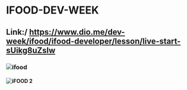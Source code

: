 # IFOOD-DEV-WEEK
## Link:/ https://www.dio.me/dev-week/ifood/ifood-developer/lesson/live-start-sUikg8uZsIw
###  ![ifood](https://user-images.githubusercontent.com/105497075/193452075-82f75b2b-5cb6-48b4-af95-f84f30ae820c.png)
####  ![iFOOD 2](https://user-images.githubusercontent.com/105497075/193452307-fe9f7f11-7e80-4ca6-a38c-26bfee4b3e26.png)
